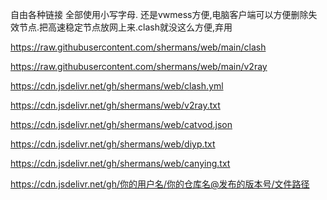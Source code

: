 自由各种链接
全部使用小写字母.
还是vwmess方便,电脑客户端可以方便删除失效节点.把高速稳定节点放网上来.clash就没这么方便,弃用



https://raw.githubusercontent.com/shermans/web/main/clash

https://raw.githubusercontent.com/shermans/web/main/v2ray

 
 

https://cdn.jsdelivr.net/gh/shermans/web/clash.yml

https://cdn.jsdelivr.net/gh/shermans/web/v2ray.txt


https://cdn.jsdelivr.net/gh/shermans/web/catvod.json

https://cdn.jsdelivr.net/gh/shermans/web/diyp.txt

https://cdn.jsdelivr.net/gh/shermans/web/canying.txt




https://cdn.jsdelivr.net/gh/你的用户名/你的仓库名@发布的版本号/文件路径
 
